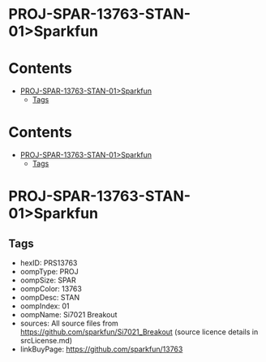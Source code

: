 
PROJ-SPAR-13763-STAN-01>Sparkfun
================================

Contents
========

* [PROJ-SPAR-13763-STAN-01>Sparkfun](#proj-spar-13763-stan-01sparkfun)
	* [Tags](#tags)

Contents
========

* [PROJ-SPAR-13763-STAN-01>Sparkfun](#proj-spar-13763-stan-01sparkfun)
	* [Tags](#tags)

# PROJ-SPAR-13763-STAN-01>Sparkfun

## Tags

- hexID: PRS13763
- oompType: PROJ
- oompSize: SPAR
- oompColor: 13763
- oompDesc: STAN
- oompIndex: 01
- oompName: Si7021 Breakout
- sources: All source files from https://github.com/sparkfun/Si7021_Breakout (source licence details in srcLicense.md)
- linkBuyPage: https://github.com/sparkfun/13763
